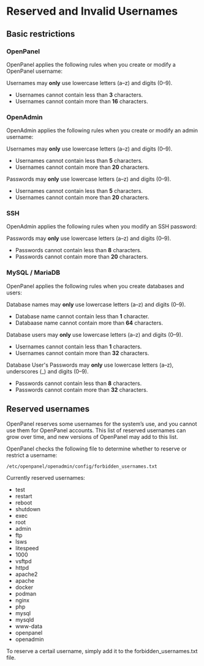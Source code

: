 # Reserved and Invalid Usernames

## Basic restrictions


### OpenPanel

OpenPanel applies the following rules when you create or modify a OpenPanel username:

Usernames may **only** use lowercase letters (a–z) and digits (0–9).
- Usernames cannot contain less than **3** characters.
- Usernames cannot contain more than **16** characters.

### OpenAdmin
OpenAdmin applies the following rules when you create or modify an admin username:

Usernames may **only** use lowercase letters (a–z) and digits (0–9).
- Usernames cannot contain less than **5** characters.
- Usernames cannot contain more than **20** characters.

Passwords may **only** use lowercase letters (a–z) and digits (0–9).
- Usernames cannot contain less than **5** characters.
- Usernames cannot contain more than **20** characters.

### SSH
OpenAdmin applies the following rules when you modify an SSH password:

Passwords may **only** use lowercase letters (a–z) and digits (0–9).
- Passwords cannot contain less than **8** characters.
- Passwords cannot contain more than **20** characters.

### MySQL / MariaDB
OpenPanel applies the following rules when you create databases and users:

Database names may **only** use lowercase letters (a–z) and digits (0–9).
- Database name cannot contain less than **1** character.
- Databaase name cannot contain more than **64** characters.


Database users may **only** use lowercase letters (a–z) and digits (0–9).
- Usernames cannot contain less than **1** characters.
- Usernames cannot contain more than **32** characters.


Database User's Passwords may **only** use lowercase letters (a–z), underscores (_) and digits (0–9).
- Passwords cannot contain less than **8** characters.
- Passwords cannot contain more than **32** characters.

##  Reserved usernames

OpenPanel reserves some usernames for the system’s use, and you cannot use them for OpenPanel accounts. This list of reserved usernames can grow over time, and new versions of OpenPanel may add to this list.

OpenPanel checks the following file to determine whether to reserve or restrict a username:

```bash
/etc/openpanel/openadmin/config/forbidden_usernames.txt
```

Currently reserved usernames:

- test
- restart
- reboot
- shutdown
- exec
- root
- admin
- ftp
- lsws
- litespeed
- 1000
- vsftpd
- httpd
- apache2
- apache
- docker
- podman
- nginx
- php
- mysql
- mysqld
- www-data
- openpanel
- openadmin

To reserve a certail username, simply add it to the forbidden_usernames.txt file.
